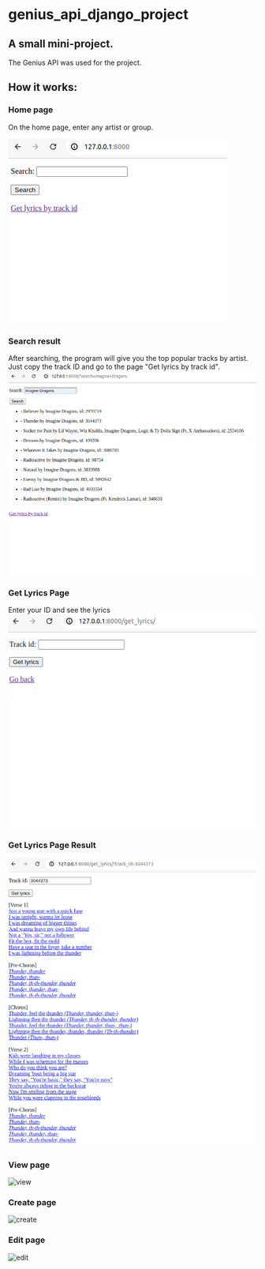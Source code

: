 # genius_api_django_project

## A small mini-project.
The Genius API was used for the project.

## How it works:  
  
  
### Home page  
On the home page, enter any artist or group.  

![login](./media/home_page.png)

### Search result  
After searching, the program will give you the top popular tracks by artist.  
Just copy the track ID and go to the page "Get lyrics by track id".  
![home](./media/search.png)

### Get Lyrics Page  
Enter your ID and see the lyrics  
![home](./media/get_lyrics.png)

### Get Lyrics Page Result
  
![home](./media/get_lyrics_result.png)


### View page
![view](./images/view.png)

### Create page
![create](./images/create2.png)

### Edit page
![edit](./images/edit2.png)
